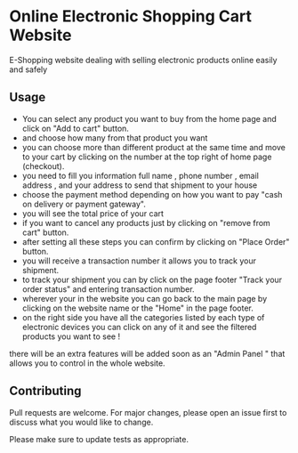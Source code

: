 # Online Electronic Shopping Cart Website

E-Shopping website dealing with selling electronic products online easily and safely 


## Usage

- You can select any product you want to buy from the home page and click on "Add to cart" button.
- and choose how many from that product you want 
- you can choose more than different product at the same time and move to your cart by clicking on the number at the top right of home page (checkout).
- you need to fill you information full name , phone number , email address , and your address to send that shipment to your house 
- choose the payment method depending on how you want to pay "cash on delivery or payment gateway".
- you will see the total price of your cart 
- if you want to cancel any products just by clicking on "remove from cart" button.
- after setting all these steps you can confirm by clicking on "Place Order" button.
- you will receive a transaction number it allows you to track your shipment.
- to track your shipment you can by click on the page footer "Track your order status" and entering transaction number.
- wherever your in the website you can go back to the main page by clicking on the website name or the "Home" in the page footer.
- on the right side you have all the categories listed by each type of electronic devices you can click on any of it and see the filtered products you want to see !


there will be an extra features will be added soon as an "Admin Panel "
that allows you to control in the whole website.


## Contributing
Pull requests are welcome. For major changes, please open an issue first to discuss what you would like to change.

Please make sure to update tests as appropriate.